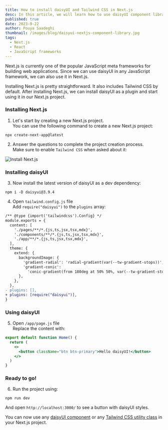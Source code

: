 ```yaml
---
title: How to install daisyUI and Tailwind CSS in Next.js
desc: In this article, we will learn how to use daisyUI component library in Next.js.
published: true
date: 2023-9-22
author: Pouya Saadeghi
thumbnail: /images/blog/daisyui-nextjs-component-library.jpg
tags:
  - Next.js
  - React
  - JavaScript frameworks
---
```


Next.js is currently one of the popular JavaScript meta frameworks for building web applications. Since we can use daisyUI in any JavaScript framework, we can also use it in Next.js.

Installing Next.js is pretty straightforward. It also includes Tailwind CSS by default. After installing Next.js, we can install daisyUI as a plugin and start using it in our Next.js project.

### Installing Next.js

1. Let's start by creating a new Next.js project.  
   You can use the following command to create a new Next.js project:

```
npx create-next-app@latest
```

2. Answer the questions to complete the project creation process.  
   Make sure to enable `Tailwind CSS` when asked about it:

![Install Next.js](/images/blog/install-nextjs.jpg)

### Installing daisyUI

3. Now install the latest version of daisyUI as a dev dependency:

```
npm i -D daisyui@3.9.4
```

4. Open `tailwind.config.js` file  
   Add `require("daisyui")` to the `plugins` array:

```diff
/** @type {import('tailwindcss').Config} */
module.exports = {
  content: [
    './pages/**/*.{js,ts,jsx,tsx,mdx}',
    './components/**/*.{js,ts,jsx,tsx,mdx}',
    './app/**/*.{js,ts,jsx,tsx,mdx}',
  ],
  theme: {
    extend: {
      backgroundImage: {
        'gradient-radial': 'radial-gradient(var(--tw-gradient-stops))',
        'gradient-conic':
          'conic-gradient(from 180deg at 50% 50%, var(--tw-gradient-stops))',
      },
    },
  },
- plugins: [],
+ plugins: [require("daisyui")],
}
```

### Using daisyUI

5. Open `/app/page.js` file  
   Replace the content with:

```jsx
export default function Home() {
  return (
    <>
      <button className="btn btn-primary">Hello daisyUI!</button>
    </>
  )
}
```

### Ready to go!

6. Run the project using:

```
npm run dev
```

And open `http://localhost:3000/` to see a button with daisyUI styles.

You can now use any [daisyUI component](https://daisyui.com/components/) or any [Tailwind CSS utility class](https://tailwindcss.com/) in your Next.js project.
